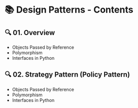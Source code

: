 # 📚 Design Patterns - Contents

## 🔍 01. Overview
   - Objects Passed by Reference
   - Polymorphism  
   - Interfaces in Python

## 🔍 02. Strategy Pattern (Policy Pattern)
   - Objects Passed by Reference
   - Polymorphism  
   - Interfaces in Python
